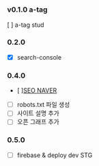 #

### v0.1.0 a-tag
[ ] a-tag stud


### 0.2.0
- [x] search-console

### 0.4.0
- [ ][SEO NAVER](https://github.com/yjinlee99/yjinlee99.github.io/issues/4)
- [ ] robots.txt 파일 생성
- [ ] 사이트 설명 추가
- [ ] 오픈 그래프 추가

### 0.5.0 
- [ ] firebase & deploy dev STG
